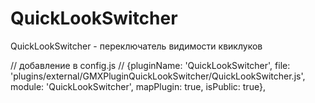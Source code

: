 # QuickLookSwitcher
QuickLookSwitcher - переключатель видимости квиклуков

//  добавление в config.js
//   {pluginName: 'QuickLookSwitcher', file: 'plugins/external/GMXPluginQuickLookSwitcher/QuickLookSwitcher.js', module: 'QuickLookSwitcher', mapPlugin: true, isPublic: true},

